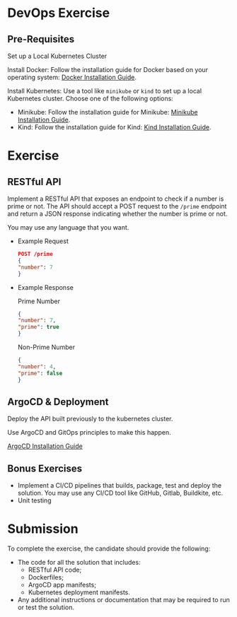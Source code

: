 # DevOps Exercise

## Pre-Requisites

Set up a Local Kubernetes Cluster 
    
Install Docker: Follow the installation guide for Docker based on your operating system: [Docker Installation Guide](https://docs.docker.com/get-docker/).

Install Kubernetes: Use a tool like `minikube` or `kind` to set up a local Kubernetes cluster. Choose one of the following options:

- Minikube: Follow the installation guide for Minikube: [Minikube Installation Guide](https://minikube.sigs.k8s.io/docs/start/).
- Kind: Follow the installation guide for Kind: [Kind Installation Guide](https://kind.sigs.k8s.io/docs/user/quick-start/).

# Exercise

## RESTful API

Implement a RESTful API that exposes an endpoint to check if a number is prime or not. The API should accept a POST request to the `/prime` endpoint and return a JSON response indicating whether the number is prime or not.

You may use any language that you want.

- Example Request

    ```json
    POST /prime
    {
    "number": 7
    }
    ```

- Example Response

    Prime Number
    ```json
    {
    "number": 7,
    "prime": true
    }
    ```

    Non-Prime Number
    ```json
    {
    "number": 4,
    "prime": false
    }
    ```

## ArgoCD & Deployment

Deploy the API built previously to the kubernetes cluster.

Use ArgoCD and GitOps principles to make this happen.

[ArgoCD Installation Guide](https://argoproj.github.io/argo-cd/getting_started/)

## Bonus Exercises

- Implement a CI/CD pipelines that builds, package, test and deploy the solution. You may use any CI/CD tool like GitHub, Gitlab, Buildkite, etc.
- Unit testing


# Submission

To complete the exercise, the candidate should provide the following:

- The code for all the solution that includes:
  - RESTful API code;
  - Dockerfiles;
  - ArgoCD app manifests;
  - Kubernetes deployment manifests.
- Any additional instructions or documentation that may be required to run or test the solution.
